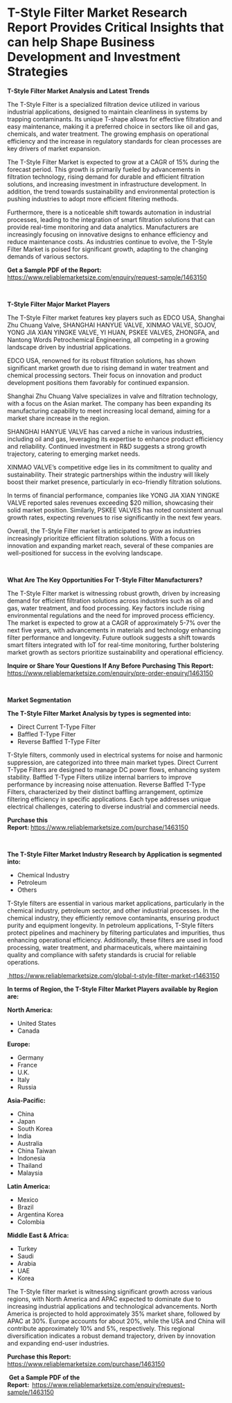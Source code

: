 <p><h1>T-Style Filter Market Research Report Provides Critical Insights that can help Shape Business Development and Investment Strategies</h1></p><p><strong>T-Style Filter Market Analysis and Latest Trends</strong></p>
<p><p>The T-Style Filter is a specialized filtration device utilized in various industrial applications, designed to maintain cleanliness in systems by trapping contaminants. Its unique T-shape allows for effective filtration and easy maintenance, making it a preferred choice in sectors like oil and gas, chemicals, and water treatment. The growing emphasis on operational efficiency and the increase in regulatory standards for clean processes are key drivers of market expansion.</p><p>The T-Style Filter Market is expected to grow at a CAGR of 15% during the forecast period. This growth is primarily fueled by advancements in filtration technology, rising demand for durable and efficient filtration solutions, and increasing investment in infrastructure development. In addition, the trend towards sustainability and environmental protection is pushing industries to adopt more efficient filtering methods.</p><p>Furthermore, there is a noticeable shift towards automation in industrial processes, leading to the integration of smart filtration solutions that can provide real-time monitoring and data analytics. Manufacturers are increasingly focusing on innovative designs to enhance efficiency and reduce maintenance costs. As industries continue to evolve, the T-Style Filter Market is poised for significant growth, adapting to the changing demands of various sectors.</p></p>
<p><strong>Get a Sample PDF of the Report:&nbsp;</strong> <a href="https://www.reliablemarketsize.com/enquiry/request-sample/1463150?utm_campaign=3021&utm_medium=2&utm_source=Github&utm_content=ia&utm_term=16042025&utm_id=t-style-filter">https://www.reliablemarketsize.com/enquiry/request-sample/1463150</a></p>
<p>&nbsp;</p>
<p><strong>T-Style Filter Major Market Players</strong></p>
<p><p>The T-Style Filter market features key players such as EDCO USA, Shanghai Zhu Chuang Valve, SHANGHAI HANYUE VALVE, XINMAO VALVE, SOJOV, YONG JIA XIAN YINGKE VALVE, YI HUAN, PSKEE VALVES, ZHONGFA, and Nantong Words Petrochemical Engineering, all competing in a growing landscape driven by industrial applications.</p><p>EDCO USA, renowned for its robust filtration solutions, has shown significant market growth due to rising demand in water treatment and chemical processing sectors. Their focus on innovation and product development positions them favorably for continued expansion.</p><p>Shanghai Zhu Chuang Valve specializes in valve and filtration technology, with a focus on the Asian market. The company has been expanding its manufacturing capability to meet increasing local demand, aiming for a market share increase in the region.</p><p>SHANGHAI HANYUE VALVE has carved a niche in various industries, including oil and gas, leveraging its expertise to enhance product efficiency and reliability. Continued investment in R&D suggests a strong growth trajectory, catering to emerging market needs.</p><p>XINMAO VALVE’s competitive edge lies in its commitment to quality and sustainability. Their strategic partnerships within the industry will likely boost their market presence, particularly in eco-friendly filtration solutions.</p><p>In terms of financial performance, companies like YONG JIA XIAN YINGKE VALVE reported sales revenues exceeding $20 million, showcasing their solid market position. Similarly, PSKEE VALVES has noted consistent annual growth rates, expecting revenues to rise significantly in the next few years.</p><p>Overall, the T-Style Filter market is anticipated to grow as industries increasingly prioritize efficient filtration solutions. With a focus on innovation and expanding market reach, several of these companies are well-positioned for success in the evolving landscape.</p></p>
<p>&nbsp;</p>
<p><strong>What Are The Key Opportunities For T-Style Filter Manufacturers?</strong></p>
<p><p>The T-Style Filter market is witnessing robust growth, driven by increasing demand for efficient filtration solutions across industries such as oil and gas, water treatment, and food processing. Key factors include rising environmental regulations and the need for improved process efficiency. The market is expected to grow at a CAGR of approximately 5-7% over the next five years, with advancements in materials and technology enhancing filter performance and longevity. Future outlook suggests a shift towards smart filters integrated with IoT for real-time monitoring, further bolstering market growth as sectors prioritize sustainability and operational efficiency.</p></p>
<p><strong>Inquire or Share Your Questions If Any Before Purchasing This Report:</strong> <a href="https://www.reliablemarketsize.com/enquiry/pre-order-enquiry/1463150?utm_campaign=3021&utm_medium=2&utm_source=Github&utm_content=ia&utm_term=16042025&utm_id=t-style-filter">https://www.reliablemarketsize.com/enquiry/pre-order-enquiry/1463150</a></p>
<p>&nbsp;</p>
<p><strong>Market Segmentation</strong></p>
<p><strong>The T-Style Filter Market Analysis by types is segmented into:</strong></p>
<p><ul><li>Direct Current T-Type Filter</li><li>Baffled T-Type Filter</li><li>Reverse Baffled T-Type Filter</li></ul></p>
<p><p>T-Style filters, commonly used in electrical systems for noise and harmonic suppression, are categorized into three main market types. Direct Current T-Type Filters are designed to manage DC power flows, enhancing system stability. Baffled T-Type Filters utilize internal barriers to improve performance by increasing noise attenuation. Reverse Baffled T-Type Filters, characterized by their distinct baffling arrangement, optimize filtering efficiency in specific applications. Each type addresses unique electrical challenges, catering to diverse industrial and commercial needs.</p></p>
<p><strong>Purchase this Report:&nbsp;</strong><a href="https://www.reliablemarketsize.com/purchase/1463150?utm_campaign=3021&utm_medium=2&utm_source=Github&utm_content=ia&utm_term=16042025&utm_id=t-style-filter">https://www.reliablemarketsize.com/purchase/1463150</a></p>
<p>&nbsp;</p>
<p><strong>The T-Style Filter Market Industry Research by Application is segmented into:</strong></p>
<p><ul><li>Chemical Industry</li><li>Petroleum</li><li>Others</li></ul></p>
<p><p>T-Style filters are essential in various market applications, particularly in the chemical industry, petroleum sector, and other industrial processes. In the chemical industry, they efficiently remove contaminants, ensuring product purity and equipment longevity. In petroleum applications, T-Style filters protect pipelines and machinery by filtering particulates and impurities, thus enhancing operational efficiency. Additionally, these filters are used in food processing, water treatment, and pharmaceuticals, where maintaining quality and compliance with safety standards is crucial for reliable operations.</p></p>
<p><a href="https://www.reliablemarketsize.com/global-t-style-filter-market-r1463150?utm_campaign=3021&utm_medium=2&utm_source=Github&utm_content=ia&utm_term=16042025&utm_id=t-style-filter">&nbsp;https://www.reliablemarketsize.com/global-t-style-filter-market-r1463150</a></p>
<p><strong>In terms of Region, the T-Style Filter Market Players available by Region are:</strong></p>
<p>
    <p> <strong> North America: </strong>
        <ul>
            <li>United States</li>
            <li>Canada</li>
        </ul>
        </p> 
    <p> <strong> Europe: </strong>
        <ul>
            <li>Germany</li>
            <li>France</li>
            <li>U.K.</li>
            <li>Italy</li>
            <li>Russia</li>
        </ul>
        </p> 
    <p> <strong> Asia-Pacific: </strong>
        <ul>
            <li>China</li>
            <li>Japan</li>
            <li>South Korea</li>
            <li>India</li>
            <li>Australia</li>
            <li>China Taiwan</li>
            <li>Indonesia</li>
            <li>Thailand</li>
            <li>Malaysia</li>
        </ul>
        </p> 
    <p> <strong> Latin America: </strong>
        <ul>
            <li>Mexico</li>
            <li>Brazil</li>
            <li>Argentina Korea</li>
            <li>Colombia</li>
        </ul>
        </p> 
    <p> <strong> Middle East & Africa: </strong>
        <ul>
            <li>Turkey</li>
            <li>Saudi</li>
            <li>Arabia</li>
            <li>UAE</li>
            <li>Korea</li>
        </ul>
    </p>
    </p>
<p><p>The T-Style filter market is witnessing significant growth across various regions, with North America and APAC expected to dominate due to increasing industrial applications and technological advancements. North America is projected to hold approximately 35% market share, followed by APAC at 30%. Europe accounts for about 20%, while the USA and China will contribute approximately 10% and 5%, respectively. This regional diversification indicates a robust demand trajectory, driven by innovation and expanding end-user industries.</p></p>
<p><strong>Purchase this Report: </strong><a href="https://www.reliablemarketsize.com/purchase/1463150?utm_campaign=3021&utm_medium=2&utm_source=Github&utm_content=ia&utm_term=16042025&utm_id=t-style-filter">https://www.reliablemarketsize.com/purchase/1463150</a></p>
<p>&nbsp;<strong>Get a Sample PDF of the Report:&nbsp;&nbsp;</strong><a href="https://www.reliablemarketsize.com/enquiry/request-sample/1463150?utm_campaign=3021&utm_medium=2&utm_source=Github&utm_content=ia&utm_term=16042025&utm_id=t-style-filter">https://www.reliablemarketsize.com/enquiry/request-sample/1463150</a></p>
<p><strong></strong></p>
<p><p></p><p></p><p></p></p>
